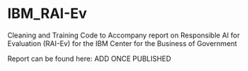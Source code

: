 # IBM_RAI-Ev
Cleaning and Training Code to Accompany report on Responsible AI for Evaluation (RAI-Ev) for the IBM Center for the Business of Government

Report can be found here: ADD ONCE PUBLISHED
